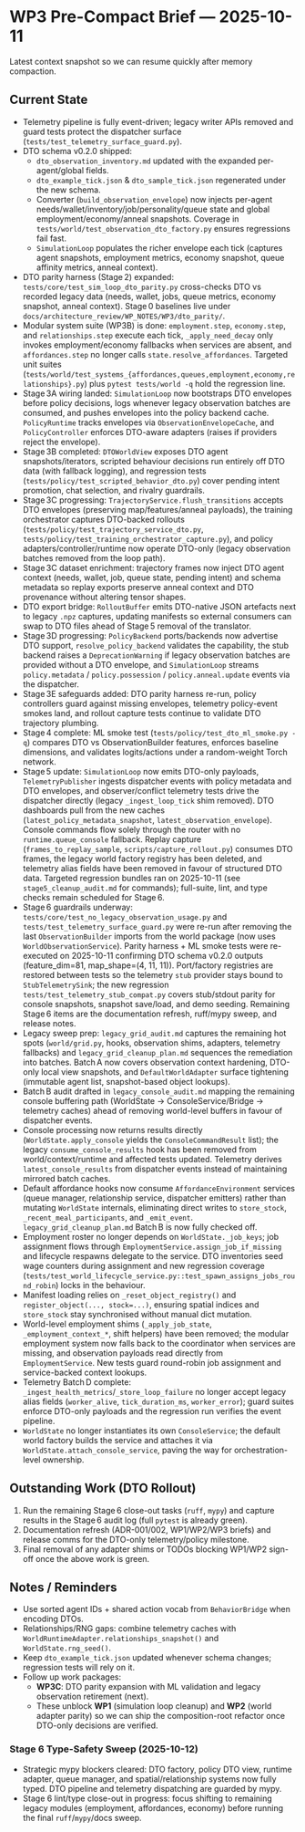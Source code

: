 # WP3 Pre-Compact Brief — 2025-10-11

Latest context snapshot so we can resume quickly after memory compaction.

## Current State
- Telemetry pipeline is fully event-driven; legacy writer APIs removed and
  guard tests protect the dispatcher surface (`tests/test_telemetry_surface_guard.py`).
- DTO schema v0.2.0 shipped:
  - `dto_observation_inventory.md` updated with the expanded per-agent/global fields.
  - `dto_example_tick.json` & `dto_sample_tick.json` regenerated under the new schema.
  - Converter (`build_observation_envelope`) now injects per-agent needs/wallet/inventory/job/personality/queue state and global employment/economy/anneal snapshots. Coverage in `tests/world/test_observation_dto_factory.py` ensures regressions fail fast.
  - `SimulationLoop` populates the richer envelope each tick (captures agent snapshots, employment metrics, economy snapshot, queue affinity metrics, anneal context).
- DTO parity harness (Stage 2) expanded: `tests/core/test_sim_loop_dto_parity.py` cross-checks DTO vs recorded legacy data (needs, wallet, jobs, queue metrics, economy snapshot, anneal context). Stage 0 baselines live under `docs/architecture_review/WP_NOTES/WP3/dto_parity/`.
- Modular system suite (WP3B) is done: `employment.step`, `economy.step`, and `relationships.step` execute each tick, `_apply_need_decay` only invokes employment/economy fallbacks when services are absent, and `affordances.step` no longer calls `state.resolve_affordances`. Targeted unit suites (`tests/world/test_systems_{affordances,queues,employment,economy,relationships}.py`) plus `pytest tests/world -q` hold the regression line.
- Stage 3A wiring landed: `SimulationLoop` now bootstraps DTO envelopes before policy decisions, logs whenever legacy observation batches are consumed, and pushes envelopes into the policy backend cache. `PolicyRuntime` tracks envelopes via `ObservationEnvelopeCache`, and `PolicyController` enforces DTO-aware adapters (raises if providers reject the envelope).
- Stage 3B completed: `DTOWorldView` exposes DTO agent snapshots/iterators, scripted behaviour decisions run entirely off DTO data (with fallback logging), and regression tests (`tests/policy/test_scripted_behavior_dto.py`) cover pending intent promotion, chat selection, and rivalry guardrails.
- Stage 3C progressing: `TrajectoryService.flush_transitions` accepts DTO envelopes (preserving map/features/anneal payloads), the training orchestrator captures DTO-backed rollouts (`tests/policy/test_trajectory_service_dto.py`, `tests/policy/test_training_orchestrator_capture.py`), and policy adapters/controller/runtime now operate DTO-only (legacy observation batches removed from the loop path).
- Stage 3C dataset enrichment: trajectory frames now inject DTO agent context (needs, wallet, job, queue state, pending intent) and schema metadata so replay exports preserve anneal context and DTO provenance without altering tensor shapes.
- DTO export bridge: `RolloutBuffer` emits DTO-native JSON artefacts next to legacy `.npz` captures, updating manifests so external consumers can swap to DTO files ahead of Stage 5 removal of the translator.
- Stage 3D progressing: `PolicyBackend` ports/backends now advertise DTO support, `resolve_policy_backend` validates the capability, the stub backend raises a `DeprecationWarning` if legacy observation batches are provided without a DTO envelope, and `SimulationLoop` streams `policy.metadata` / `policy.possession` / `policy.anneal.update` events via the dispatcher.
- Stage 3E safeguards added: DTO parity harness re-run, policy controllers guard against missing envelopes, telemetry policy-event smokes land, and rollout capture tests continue to validate DTO trajectory plumbing.
- Stage 4 complete: ML smoke test (`tests/policy/test_dto_ml_smoke.py -q`) compares DTO vs ObservationBuilder features, enforces baseline dimensions, and validates logits/actions under a random-weight Torch network.
- Stage 5 update: `SimulationLoop` now emits DTO-only payloads, `TelemetryPublisher` ingests dispatcher events with policy metadata and DTO envelopes, and observer/conflict telemetry tests drive the dispatcher directly (legacy `_ingest_loop_tick` shim removed). DTO dashboards pull from the new caches (`latest_policy_metadata_snapshot`, `latest_observation_envelope`). Console commands flow solely through the router with no `runtime.queue_console` fallback. Replay capture (`frames_to_replay_sample`, `scripts/capture_rollout.py`) consumes DTO frames, the legacy world factory registry has been deleted, and telemetry alias fields have been removed in favour of structured DTO data. Targeted regression bundles ran on 2025-10-11 (see `stage5_cleanup_audit.md` for commands); full-suite, lint, and type checks remain scheduled for Stage 6.
- Stage 6 guardrails underway: `tests/core/test_no_legacy_observation_usage.py` and
  `tests/test_telemetry_surface_guard.py` were re-run after removing the last
  `ObservationBuilder` imports from the world package (now uses
  `WorldObservationService`). Parity harness + ML smoke tests were re-executed on
  2025-10-11 confirming DTO schema v0.2.0 outputs (feature_dim=81,
  map_shape=(4, 11, 11)). Port/factory registries are restored between tests so
  the telemetry `stub` provider stays bound to `StubTelemetrySink`; the new
  regression `tests/test_telemetry_stub_compat.py` covers stub/stdout parity for
  console snapshots, snapshot save/load, and demo seeding. Remaining Stage 6
  items are the documentation refresh, ruff/mypy sweep, and release notes.
- Legacy sweep prep: `legacy_grid_audit.md` captures the remaining hot spots
  (`world/grid.py`, hooks, observation shims, adapters, telemetry fallbacks) and
  `legacy_grid_cleanup_plan.md` sequences the remediation into batches. Batch A
  now covers observation context hardening, DTO-only local view snapshots, and
  `DefaultWorldAdapter` surface tightening (immutable agent list, snapshot-based
  object lookups).
- Batch B audit drafted in `legacy_console_audit.md` mapping the remaining
  console buffering path (WorldState → ConsoleService/Bridge → telemetry caches)
  ahead of removing world-level buffers in favour of dispatcher events.
- Console processing now returns results directly (`WorldState.apply_console`
  yields the `ConsoleCommandResult` list); the legacy `consume_console_results`
  hook has been removed from world/context/runtime and affected tests updated.
  Telemetry derives `latest_console_results` from dispatcher events instead of
  maintaining mirrored batch caches.
- Default affordance hooks now consume `AffordanceEnvironment` services (queue
  manager, relationship service, dispatcher emitters) rather than mutating
  `WorldState` internals, eliminating direct writes to `store_stock`,
  `_recent_meal_participants`, and `_emit_event`. `legacy_grid_cleanup_plan.md`
  Batch B is now fully checked off.
- Employment roster no longer depends on `WorldState._job_keys`; job assignment
  flows through `EmploymentService.assign_job_if_missing` and lifecycle respawns
  delegate to the service. DTO inventories seed wage counters during assignment
  and new regression coverage (`tests/test_world_lifecycle_service.py::test_spawn_assigns_jobs_round_robin`)
  locks in the behaviour.
- Manifest loading relies on `_reset_object_registry()` and
  `register_object(..., stock=...)`, ensuring spatial indices and `store_stock`
  stay synchronised without manual dict mutation.
- World-level employment shims (`_apply_job_state`, `_employment_context_*`,
  shift helpers) have been removed; the modular employment system now falls back
  to the coordinator when services are missing, and observation payloads read
  directly from `EmploymentService`. New tests guard round-robin job assignment
  and service-backed context lookups.
- Telemetry Batch D complete: `_ingest_health_metrics`/`_store_loop_failure` no
  longer accept legacy alias fields (`worker_alive`, `tick_duration_ms`,
  `worker_error`); guard suites enforce DTO-only payloads and the regression run
  verifies the event pipeline.
- `WorldState` no longer instantiates its own `ConsoleService`; the default world
  factory builds the service and attaches it via `WorldState.attach_console_service`,
  paving the way for orchestration-level ownership.

## Outstanding Work (DTO Rollout)
1. Run the remaining Stage 6 close-out tasks (`ruff`, `mypy`) and capture results in the Stage 6 audit log (full `pytest` is already green).
2. Documentation refresh (ADR-001/002, WP1/WP2/WP3 briefs) and release comms for
   the DTO-only telemetry/policy milestone.
3. Final removal of any adapter shims or TODOs blocking WP1/WP2 sign-off once the
   above work is green.

## Notes / Reminders
- Use sorted agent IDs + shared action vocab from `BehaviorBridge` when
  encoding DTOs.
- Relationships/RNG gaps: combine telemetry caches with
  `WorldRuntimeAdapter.relationships_snapshot()` and `WorldState.rng_seed()`.
- Keep `dto_example_tick.json` updated whenever schema changes; regression
  tests will rely on it.
- Follow up work packages:
  - **WP3C**: DTO parity expansion with ML validation and legacy observation retirement (next).
  - These unblock **WP1** (simulation loop cleanup) and **WP2** (world adapter parity) so we can
    ship the composition-root refactor once DTO-only decisions are verified.

### Stage 6 Type-Safety Sweep (2025-10-12)
- Strategic mypy blockers cleared: DTO factory, policy DTO view,
  runtime adapter, queue manager, and spatial/relationship systems
  now fully typed. DTO pipeline and telemetry dispatching are guarded
  by mypy.
- Stage 6 lint/type close-out in progress: focus shifting to remaining
  legacy modules (employment, affordances, economy) before running
  the final `ruff`/`mypy`/docs sweep.
